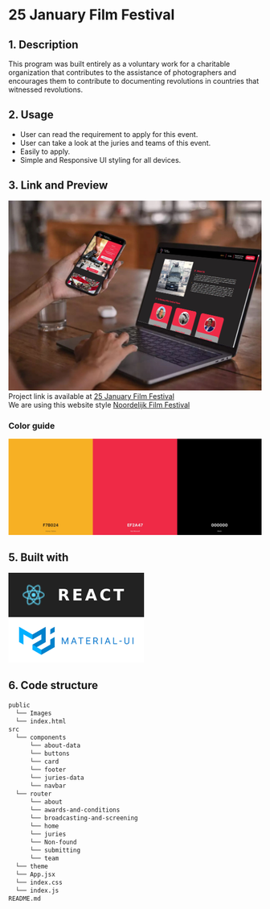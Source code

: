 # 25 January Film Festival

## 1. Description

This program was built entirely as a voluntary work for a charitable organization that contributes to the assistance of photographers and encourages them to contribute to documenting revolutions in countries that witnessed revolutions.

## 2. Usage

- User can read the requirement to apply for this event.
- User can take a look at the juries and teams of this event.
- Easily to apply.
- Simple and Responsive UI styling for all devices.

## 3. Link and Preview

![App view](./public/Image/Laptop-and-mobile.png)
Project link is available at [25 January Film Festival](https://25januaryfilmfestival.nl/) </br>
We are using this website style [Noordelijk Film Festival](https://noordelijkfilmfestival.nl/)

### Color guide

![App color guide](./public/Image/color-guide.png)

## 5. Built with

![React](./public/Image/React-logo.png)
![Material UI](./public/Image/Material-UI.png)

## 6. Code structure

```
public
  └── Images
  └── index.html
src
  └── components
      └── about-data
      └── buttons
      └── card
      └── footer
      └── juries-data
      └── navbar
  └── router
      └── about
      └── awards-and-conditions
      └── broadcasting-and-screening
      └── home
      └── juries
      └── Non-found
      └── submitting
      └── team
  └── theme
  └── App.jsx
  └── index.css
  └── index.js
README.md
```